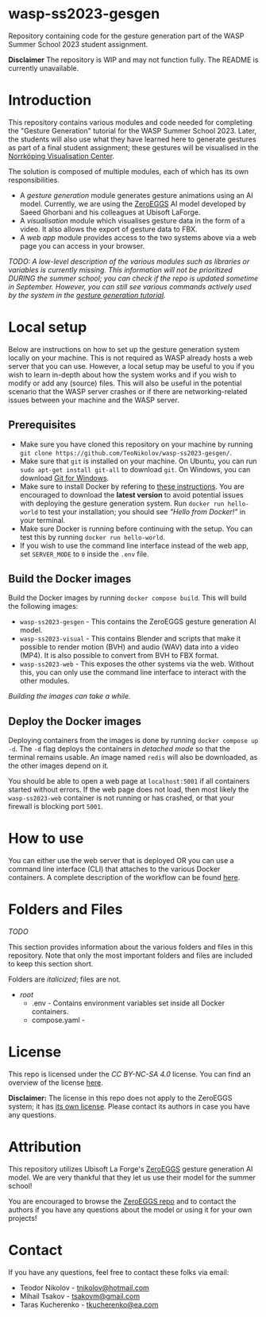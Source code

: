 # wasp-ss2023-gesgen
Repository containing code for the gesture generation part of the WASP Summer School 2023 student assignment.

**Disclaimer** The repository is WIP and may not function fully. The README is currently unavailable.

# Introduction
This repository contains various modules and code needed for completing the "Gesture Generation" tutorial for the WASP Summer School 2023. Later, the students will also use what they have learned here to generate gestures as part of a final student assignment; these gestures will be visualised in the [Norrköping Visualisation Center](https://visualiseringscenter.se/en).

The solution is composed of multiple modules, each of which has its own responsibilities.
- A *gesture generation* module generates gesture animations using an AI model. Currently, we are using the [ZeroEGGS](https://github.com/ubisoft/ubisoft-laforge-ZeroEGGS) AI model developed by Saeed Ghorbani and his colleagues at Ubisoft LaForge.
- A *visualisation* module which visualises gesture data in the form of a video. It also allows the export of gesture data to FBX.
- A *web app* module provides access to the two systems above via a web page you can access in your browser.

*TODO: A low-level description of the various modules such as libraries or variables is currently missing. This information will not be prioritized DURING the summer school; you can check if the repo is updated sometime in September. However, you can still see various commands actively used by the system in the [gesture generation tutorial](https://github.com/TeoNikolov/wasp-ss2023-gesgen/blob/main/tutorial.md).*

# Local setup
Below are instructions on how to set up the gesture generation system locally on your machine.
This is not required as WASP already hosts a web server that you can use.
However, a local setup may be useful to you if you wish to learn in-depth about how the system works and if you wish to modify or add any (source) files. This will also be useful in the potential scenario that the WASP server crashes or if there are networking-related issues between your machine and the WASP server.

## Prerequisites
- Make sure you have cloned this repository on your machine by running `git clone https://github.com/TeoNikolov/wasp-ss2023-gesgen/`.
- Make sure that `git` is installed on your machine. On Ubuntu, you can run `sudo apt-get install git-all` to download `git`. On Windows, you can download [Git for Windows](https://git-scm.com/downloads).
- Make sure to install Docker by refering to [these instructions](https://www.docker.com/products/docker-desktop/). You are encouraged to download the **latest version** to avoid potential issues with deploying the gesture generation system. Run `docker run hello-world` to test your installation; you should see *"Hello from Docker!"* in your terminal.
- Make sure Docker is running before continuing with the setup. You can test this by running `docker run hello-world`.
- If you wish to use the command line interface instead of the web app, set `SERVER_MODE` to `0` inside the `.env` file.

## Build the Docker images
Build the Docker images by running `docker compose build`. This will build the following images:
- `wasp-ss2023-gesgen` - This contains the ZeroEGGS gesture generation AI model.
- `wasp-ss2023-visual` - This contains Blender and scripts that make it possible to render motion (BVH) and audio (WAV) data into a video (MP4). It is also possible to convert from BVH to FBX format.
- `wasp-ss2023-web` - This exposes the other systems via the web. Without this, you can only use the command line interface to interact with the other modules.

*Building the images can take a while.*

## Deploy the Docker images
Deploying containers from the images is done by running `docker compose up -d`.
The `-d` flag deploys the containers in *detached mode* so that the terminal remains usable. An image named `redis` will also be downloaded, as the other images depend on it.

You should be able to open a web page at `localhost:5001` if all containers started without errors. If the web page does not load, then most likely the `wasp-ss2023-web` container is not running or has crashed, or that your firewall is blocking port `5001`.

# How to use
You can either use the web server that is deployed OR you can use a command line interface (CLI) that attaches to the various Docker containers. A complete description of the workflow can be found [here](https://github.com/TeoNikolov/wasp-ss2023-gesgen/blob/main/tutorial.md).

# Folders and Files
*TODO*

This section provides information about the various folders and files in this repository. Note that only the most important folders and files are included to keep this section short.

Folders are *italicized*; files are not.
- *root*
    - .env - Contains environment variables set inside all Docker containers.
    - compose.yaml - 

# License
This repo is licensed under the *CC BY-NC-SA 4.0* license. You can find an overview of the license [here](https://creativecommons.org/licenses/by-nc-sa/4.0/).

**Disclaimer:** The license in this repo does not apply to the ZeroEGGS system; it has [its own license](https://github.com/ubisoft/ubisoft-laforge-ZeroEGGS/blob/main/License.md). Please contact its authors in case you have any questions.

# Attribution
This repository utilizes Ubisoft La Forge's [ZeroEGGS](https://arxiv.org/abs/2209.07556) gesture generation AI model. We are very thankful that they let us use their model for the summer school!

You are encouraged to browse the [ZeroEGGS repo](https://github.com/ubisoft/ubisoft-laforge-ZeroEGGS/) and to contact the authors if you have any questions about the model or using it for your own projects!

# Contact
If you have any questions, feel free to contact these folks via email:
- Teodor Nikolov - tnikolov@hotmail.com
- Mihail Tsakov - tsakovm@gmail.com
- Taras Kucherenko - tkucherenko@ea.com